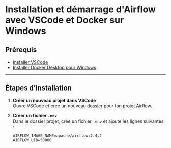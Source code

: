 # Installation et démarrage d'Airflow avec VSCode et Docker sur Windows

## Prérequis

- [Installer VSCode](https://code.visualstudio.com/download)
- [Installer Docker Desktop pour Windows](https://docs.docker.com/desktop/setup/install/windows-install/)

---

## Étapes d’installation

1. **Créer un nouveau projet dans VSCode**  
   Ouvre VSCode et crée un nouveau dossier pour ton projet Airflow.

2. **Créer un fichier `.env`**  
   Dans le dossier projet, crée un fichier `.env` et ajoute les lignes suivantes :

   ```env
   AIRFLOW_IMAGE_NAME=apache/airflow:2.4.2
   AIRFLOW_UID=50000

